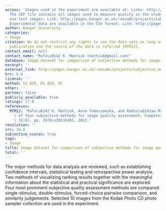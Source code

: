 ```yaml
---
access: 'Images used in the experiment are available at: Links: http://pages.bangor.ac.uk/~eesa0c/projects/subjective_metrics/images_index.html
  The ZIP file contains all images used to measure quality in the study, both distorted
  and test images: Link: http://pages.bangor.ac.uk/~eesa0c/projects/subjective_metrics/images.zip
  Experiemntal data are available in the CSV format: Link: http://pages.bangor.ac.uk/~eesa0c/projects/subjective_metrics/data/index.html'
author: Bangor University
categories:
- Image
citation: We do not restrict any rights to use the data sets as long as the original
  publication and the source of the data is referred [MTM12].
contact_email: null
contact_name: "Rafa\u0142 K. Mantiuk (mantiuk@gmail.com)"
database: Image dataset for comparison of subjective methods for image quality assessment
excerpt: ''
external_link: http://pages.bangor.ac.uk/~eesa0c/projects/subjective_metrics/
hrc: 6.0
license: ''
method: SS ACR, DS ACR, PC
other: ''
partner: false
publicly_available: true
ratings: 17.0
references:
  MTM12: "Rafa\u0142 K. Mantiuk, Anna Tomaszewska, and Rados\u0142aw Mantiuk, Comparison\
    \ of four subjective methods for image quality assessment, Computer Graphics Forum,\
    \ 31(8), pp. 2478\u20132491, 2012."
resolution: ''
src: 10.0
subjective_scores: true
tags:
- Image
title: Image dataset for comparison of subjective methods for image quality assessment
total: ''
---
```


The major methods for data analysis are reviewed, such as establishing confidence intervals, statistical testing and retrospective power analysis. Two methods of visualizing ranking results together with the meaningful information about the statistical and practical significance are explored. Four most prominent subjective quality assessment methods are compared: single-stimulus, double-stimulus, forced-choice pairwise comparison, and similarity judgements. Selected 10 images from the Kodak Photo CD photo sampler collection are used in the experiment.